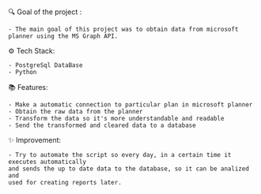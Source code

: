 🔍 Goal of the project :

    - The main goal of this project was to obtain data from microsoft planner using the MS Graph API.

⚙️ Tech Stack:

    - PostgreSql DataBase
    - Python

📚 Features:

    - Make a automatic connection to particular plan in microsoft planner
    - Obtain the raw data from the planner
    - Transform the data so it's more understandable and readable
    - Send the transformed and cleared data to a database

✨ Improvement:

    - Try to automate the script so every day, in a certain time it executes automatically
    and sends the up to date data to the database, so it can be analized and
    used for creating reports later.

